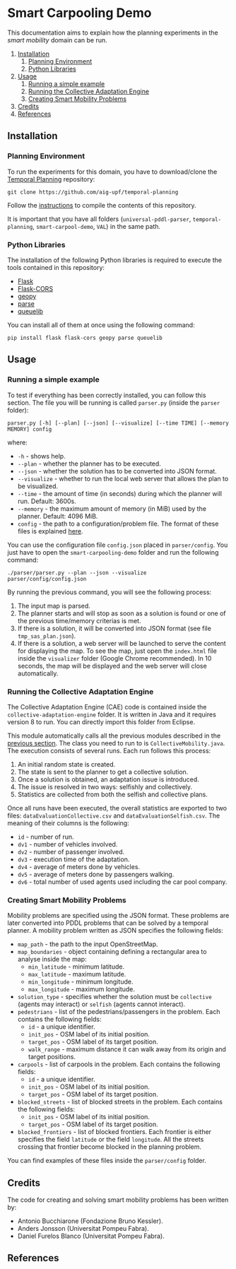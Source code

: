 # Smart Carpooling Demo

This documentation aims to explain how the planning experiments in the *smart mobility* domain can be run.

1. [Installation](#installation)
	1. [Planning Environment](#planning-environment)
	1. [Python Libraries](#python-libraries)
1. [Usage](#usage)
	1. [Running a simple example](#run-default-example)
	1. [Running the Collective Adaptation Engine](#run-cae)
	1. [Creating Smart Mobility Problems](#create-sm-problems)
1. [Credits](#credits)
1. [References](#references)

## <a name="installation"></a>Installation

### <a name="planning-environment"></a>Planning Environment

To run the experiments for this domain, you have to download/clone the [Temporal Planning](https://github.com/aig-upf/temporal-planning) repository:

```
git clone https://github.com/aig-upf/temporal-planning
```

Follow the [instructions](https://github.com/aig-upf/temporal-planning/blob/master/README.md) to compile the contents of this repository.

It is important that you have all folders (`universal-pddl-parser`, `temporal-planning`, `smart-carpool-demo`, `VAL`) in the same path.

### <a name="python-libs-installation"></a>Python Libraries

The installation of the following Python libraries is required to execute the tools contained in this repository:

* [Flask](http://flask.pocoo.org/docs/0.12/quickstart/)
* [Flask-CORS](https://flask-cors.readthedocs.io/en/latest/)
* [geopy](https://pypi.python.org/pypi/geopy)
* [parse](https://pypi.python.org/pypi/parse)
* [queuelib](https://pypi.python.org/pypi/queuelib)

You can install all of them at once using the following command:
```
pip install flask flask-cors geopy parse queuelib
```

## <a name="usage"></a>Usage

### <a name="run-default-example"></a>Running a simple example
To test if everything has been correctly installed, you can follow this section. The file you will be running is called `parser.py` (inside the `parser` folder):

```
parser.py [-h] [--plan] [--json] [--visualize] [--time TIME] [--memory MEMORY] config
``` 

where:

* `-h` - shows help.
* `--plan` - whether the planner has to be executed.
* `--json` - whether the solution has to be converted into JSON format.
* `--visualize` - whether to run the local web server that allows the plan to be visualized.
* `--time` - the amount of time (in seconds) during which the planner will run. Default: 3600s.
* `--memory` - the maximum amount of memory (in MiB) used by the planner. Default: 4096 MiB.
* `config` - the path to a configuration/problem file. The format of these files is explained [here](#create-sm-problems).

You can use the configuration file `config.json` placed in `parser/config`. You just have to open the `smart-carpooling-demo` folder and run the following command:

```
./parser/parser.py --plan --json --visualize  parser/config/config.json
```

By running the previous command, you will see the following process:

1. The input map is parsed.
1. The planner starts and will stop as soon as a solution is found or one of the previous time/memory criterias is met.
1. If there is a solution, it will be converted into JSON format (see file `tmp_sas_plan.json`).
1. If there is a solution, a web server will be launched to serve the content for displaying the map. To see the map, just open the `index.html` file inside the `visualizer` folder (Google Chrome recommended). In 10 seconds,
the map will be displayed and the web server will close automatically.

### <a name="run-cae"></a>Running the Collective Adaptation Engine

The Collective Adaptation Engine (CAE) code is contained inside the `collective-adaptation-engine` folder. It is written in Java and it requires version 8 to run. You can directly import this folder from Eclipse.

This module automatically calls all the previous modules described in the [previous section](#run-default-example). The class you need to run to is `CollectiveMobility.java`.
The execution consists of several runs. Each run follows this process:

1. An initial random state is created.
1. The state is sent to the planner to get a collective solution.
1. Once a solution is obtained, an adaptation issue is introduced.
1. The issue is resolved in two ways: selfishly and collectively.
1. Statistics are collected from both the selfish and collective plans.

Once all runs have been executed, the overall statistics are exported to two files: `dataEvaluationCollective.csv`
and `dataEvaluationSelfish.csv`. The meaning of their columns is the following:

* `id` - number of run.
* `dv1` - number of vehicles involved.
* `dv2` - number of passenger involved.
* `dv3` - execution time of the adaptation.
* `dv4` - average of meters done by vehicles.
* `dv5` - average of meters done by passengers walking.
* `dv6` - total number of used agents used including the car pool company.

### <a name="create-sm-problems"></a>Creating Smart Mobility Problems
Mobility problems are specified using the JSON format. These problems are later converted into PDDL problems that can be solved by a temporal planner. A mobility problem written as JSON specifies the following fields:

* `map_path` - the path to the input OpenStreetMap.
* `map_boundaries` - object containing defining a rectangular area to analyse inside the map:
	* `min_latitude` - minimum latitude.
	* `max_latitude` - maximum latitude.
	* `min_longitude` - minimum longitude.
	* `max_longitude` - maximum longitude.
* `solution_type` - specifies whether the solution must be `collective` (agents may interact) or `selfish` (agents cannot interact).
* `pedestrians` - list of the pedestrians/passengers in the problem. Each contains the following fields:
	* `id` - a unique identifier.
	* `init_pos` - OSM label of its initial position.
	* `target_pos` - OSM label of its target position.
	* `walk_range` - maximum distance it can walk away from its origin and target positions.
* `carpools` - list of carpools in the problem. Each contains the following fields:
	* `id` - a unique identifier.
	* `init_pos` - OSM label of its initial position.
	* `target_pos` - OSM label of its target position. 
* `blocked_streets` - list of blocked streets in the problem. Each contains the following fields:
	* `init_pos` - OSM label of its initial position.
	* `target_pos` - OSM label of its target position.
* `blocked_frontiers` - list of blocked frontiers. Each frontier is either specifies the field `latitude` or the field `longitude`.
All the streets crossing that frontier become blocked in the planning problem.

You can find examples of these files inside the `parser/config` folder.

## <a name="credits"></a>Credits

The code for creating and solving smart mobility problems has been written by:

* Antonio Bucchiarone (Fondazione Bruno Kessler).
* Anders Jonsson (Universitat Pompeu Fabra).
* Daniel Furelos Blanco (Universitat Pompeu Fabra).

## <a name="references"></a>References

